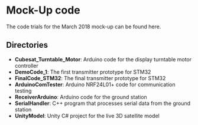 # Mock-Up code
The code trials for the March 2018 mock-up can be found here.

## Directories
- **Cubesat_Turntable_Motor**: Arduino code for the display turntable motor controller
- **DemoCode_1**: The first transmitter prototype for STM32
- **FinalCode_STM32**: The final transmitter prototype for STM32
- **ArduinoComTester**: Arduino NRF24L01+ code for communication testing
- **ReceiverArduino**: Arduino code for the ground station
- **SerialHandler**: C++ program that processes serial data from the ground station
- **UnityModel**: Unity C# project for the live 3D satellite model
